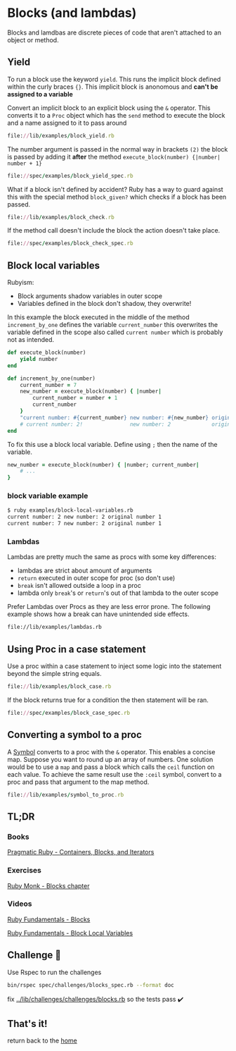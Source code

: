 # Blocks (and lambdas)

Blocks and lamdbas are discrete pieces of code that aren't attached to an object or method.

## Yield

To run a block use the keyword `yield`.  This runs the implicit block defined within the curly braces `{}`.  This implicit block is anonomous and **can't be assigned to a variable**

Convert an implicit block to an explicit block using the `&` operator.  This converts it to a `Proc` object which has the `send` method to execute the block and a name assigned to it to pass around

```ruby
file://lib/examples/block_yield.rb
```

The number argument is passed in the normal way in brackets `(2)` the block is passed by adding it **after** the method `execute_block(number) {|number| number + 1}`
 
```ruby
file://spec/examples/block_yield_spec.rb
```

What if a block isn't defined by accident?  Ruby has a way to guard against this with the special method `block_given?` which checks if a block has been passed.

```ruby
file://lib/examples/block_check.rb
```

If the method call doesn't include the block the action doesn't take place.

```ruby
file://spec/examples/block_check_spec.rb
```

## Block local variables

Rubyism:

- Block arguments shadow variables in outer scope
- Variables defined in the block don't shadow, they overwrite!

In this example the block executed in the middle of the method `increment_by_one` defines the variable `current_number` this overwrites the variable defined in the scope also called `current number` which is probably not as intended.

```ruby
def execute_block(number)
    yield number
end

def increment_by_one(number)
    current_number = 7
    new_number = execute_block(number) { |number|
        current_number = number + 1
        current_number
    }
    "current number: #{current_number} new number: #{new_number} original number #{number}"
    # current number: 2!               new number: 2             original number 1
end
```

To fix this use a block local variable.  Define using `;` then the name of the variable.

```ruby
new_number = execute_block(number) { |number; current_number|
    # ...
}
```

### block variable example

```bash
$ ruby examples/block-local-variables.rb
current number: 2 new number: 2 original number 1
current number: 7 new number: 2 original number 1
```

### Lambdas

Lambdas are pretty much the same as procs with some key differences:

- lambdas are strict about amount of arguments
- `return` executed in outer scope for proc (so don't use)
- `break` isn't allowed outside a loop in a proc
- lambda only `break`'s or `return`'s out of that lambda to the outer scope

Prefer Lambdas over Procs as they are less error prone.  The following example shows how a break can have unintended side effects.

```bash
file://lib/examples/lambdas.rb
```

## Using Proc in a case statement

Use a proc within a case statement to inject some logic into the statement beyond the simple string equals.

```ruby
file://lib/examples/block_case.rb
```

If the block returns true for a condition the then statement will be ran.

```ruby
file://spec/examples/block_case_spec.rb
```

## Converting a symbol to a proc

A [Symbol](https://docs.ruby-lang.org/en/2.5.0/Symbol.html) converts to a proc with the `&` operator.  This enables a concise map.  Suppose you want to round up an array of numbers.  One solution would be to use a `map` and pass a block which calls the `ceil` function on each value.  To achieve the same result use the `:ceil` symbol, convert to a proc and pass that argument to the map method.

```ruby
file://lib/examples/symbol_to_proc.rb
```

## TL;DR

### Books

[Pragmatic Ruby - Containers, Blocks, and Iterators](http://ruby-doc.com/docs/ProgrammingRuby/html/tut_containers.html)

### Exercises

[Ruby Monk - Blocks chapter](https://rubymonk.com/learning/books/4-ruby-primer-ascent/chapters/18-blocks)

### Videos

[Ruby Fundamentals - Blocks](https://app.pluralsight.com/player?course=ruby-fundamentals&author=alex-korban&name=ruby-fundamentals-module6&clip=1&mode=live)

[Ruby Fundamentals - Block Local Variables](https://app.pluralsight.com/player?course=ruby-fundamentals&author=alex-korban&name=ruby-fundamentals-module6&clip=2&mode=live)

## Challenge 🎠

Use Rspec to run the challenges

```bash
bin/rspec spec/challenges/blocks_spec.rb --format doc
```

fix [../lib/challenges/challenges/blocks.rb](../lib/challenges/challenges/blocks.rb) so the tests pass ✔️

## That's it!

return back to the [home](./)